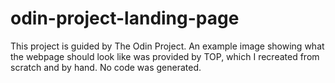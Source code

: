 # odin-project-landing-page

This project is guided by The Odin Project. An example image showing what the webpage should look like was provided by TOP, which I recreated from scratch and by hand. No code was generated.
